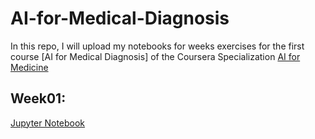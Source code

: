 # AI-for-Medical-Diagnosis

In this repo, I will upload my notebooks for weeks exercises for the first course [AI for Medical Diagnosis] of the Coursera Specialization [AI for Medicine](https://www.coursera.org/specializations/ai-for-medicine)

## Week01:
  [Jupyter Notebook](/Week01/C1M1_Assignment.ipynb)
